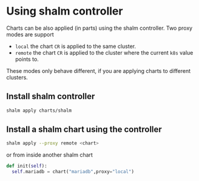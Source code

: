 # Using shalm controller

Charts can be also applied (in parts) using the shalm controller. Two proxy modes are support

* `local` the chart `CR` is applied to the same cluster.
* `remote` the chart `CR` is applied to the cluster where the current `k8s` value points to.

These modes only behave different, if you are applying charts to different clusters.

## Install shalm controller

```bash
shalm apply charts/shalm
```

## Install a shalm chart using the controller

```bash
shalm apply --proxy remote <chart>
```

or from inside another shalm chart

```python
def init(self):
  self.mariadb = chart("mariadb",proxy="local")
```
